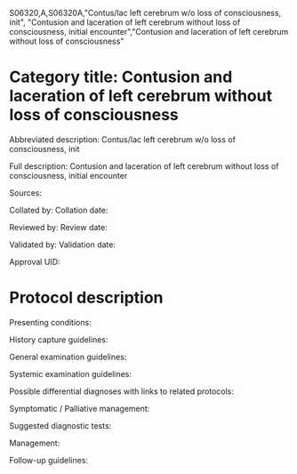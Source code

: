 S06320,A,S06320A,"Contus/lac left cerebrum w/o loss of consciousness, init", "Contusion and laceration of left cerebrum without loss of consciousness, initial encounter","Contusion and laceration of left cerebrum without loss of consciousness"
# Category title: Contusion and laceration of left cerebrum without loss of consciousness

Abbreviated description: Contus/lac left cerebrum w/o loss of consciousness, init

Full description: Contusion and laceration of left cerebrum without loss of consciousness, initial encounter

Sources:

Collated by:
Collation date:

Reviewed by:
Review date:

Validated by:
Validation date:

Approval UID:

# Protocol description

Presenting conditions:

History capture guidelines:

General examination guidelines:

Systemic examination guidelines:

Possible differential diagnoses with links to related protocols:

Symptomatic / Palliative management:

Suggested diagnostic tests:

Management:

Follow-up guidelines:
